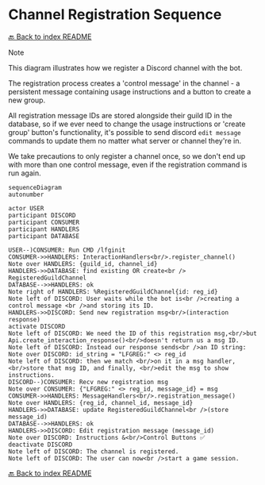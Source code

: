 # Channel Registration Sequence

[🔙 Back to index README](../README.md#diagrams)


> [!NOTE]
> This diagram illustrates how we register a Discord channel with the bot.
> 
> The registration process creates a 'control message' in the channel - a persistent message containing usage instructions and a button to create a new group.
> 
> All registration message IDs are stored alongside their guild ID in the database, so if we ever need to change the usage instructions or 'create group' button's functionality, it's possible to send discord `edit message` commands to update them no matter what server or channel they're in.
> 
> We take precautions to only register a channel once, so we don't end up with more than one control message, even if the registration command is run again.


```mermaid
sequenceDiagram
autonumber

actor USER
participant DISCORD
participant CONSUMER
participant HANDLERS
participant DATABASE

USER--)CONSUMER: Run CMD /lfginit
CONSUMER->>HANDLERS: InteractionHandlers<br/>.register_channel()
Note over HANDLERS: {guild_id, channel_id}
HANDLERS->>DATABASE: find existing OR create<br /> RegisteredGuildChannel
DATABASE-->>HANDLERS: ok
Note right of HANDLERS: %RegisteredGuildChannel{id: reg_id}
Note left of DISCORD: User waits while the bot is<br />creating a control message <br />and storing its ID.
HANDLERS->>DISCORD: Send new registration msg<br/>(interaction response)
activate DISCORD
Note left of DISCORD: We need the ID of this registration msg,<br/>but Api.create_interaction_response()<br/>doesn't return us a msg ID.
Note left of DISCORD: Instead our response sends<br />an ID string:
Note over DISCORD: id_string = "LFGREG:" <> reg_id
Note left of DISCORD: then we match <br/>on it in a msg handler,<br/>store that msg ID, and finally, <br/>edit the msg to show instructions.
DISCORD--)CONSUMER: Recv new registration msg
Note over CONSUMER: {"LFGREG:" <> reg_id, message_id} = msg
CONSUMER->>HANDLERS: MessageHandlers<br/>.registration_message()
Note over HANDLERS: {reg_id, channel_id, message_id}
HANDLERS->>DATABASE: update RegisteredGuildChannel<br />(store message_id)
DATABASE-->>HANDLERS: ok
HANDLERS->>DISCORD: Edit registration message (message_id)
Note over DISCORD: Instructions &<br/>Control Buttons ✅
deactivate DISCORD
Note left of DISCORD: The channel is registered.
Note left of DISCORD: The user can now<br />start a game session.
```

[🔙 Back to index README](../README.md#diagrams)
